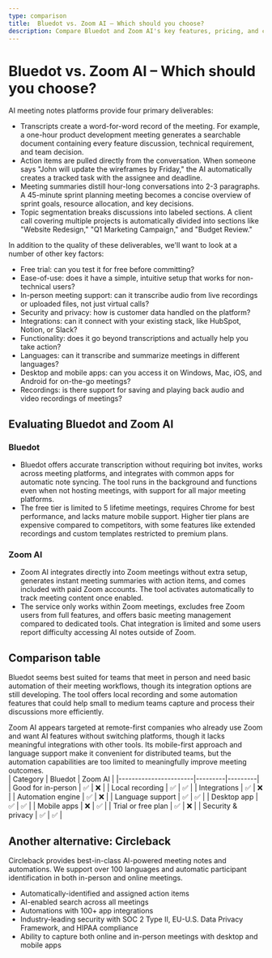 ```yaml
---
type: comparison
title:  Bluedot vs. Zoom AI – Which should you choose?
description: Compare Bluedot and Zoom AI's key features, pricing, and capabilities to find the best AI solution for your needs. Plus, discover Circleback as an alternative option.
---
```


# Bluedot vs. Zoom AI – Which should you choose?  
AI meeting notes platforms provide four primary deliverables:  
  
* Transcripts create a word-for-word record of the meeting. For example, a one-hour product development meeting generates a searchable document containing every feature discussion, technical requirement, and team decision.  
* Action items are pulled directly from the conversation. When someone says "John will update the wireframes by Friday," the AI automatically creates a tracked task with the assignee and deadline.  
* Meeting summaries distill hour-long conversations into 2-3 paragraphs. A 45-minute sprint planning meeting becomes a concise overview of sprint goals, resource allocation, and key decisions.  
* Topic segmentation breaks discussions into labeled sections. A client call covering multiple projects is automatically divided into sections like "Website Redesign," "Q1 Marketing Campaign," and "Budget Review."  
  
In addition to the quality of these deliverables, we'll want to look at a number of other key factors:  
  
* Free trial: can you test it for free before committing?  
* Ease-of-use: does it have a simple, intuitive setup that works for non-technical users?  
* In-person meeting support: can it transcribe audio from live recordings or uploaded files, not just virtual calls?  
* Security and privacy: how is customer data handled on the platform?  
* Integrations: can it connect with your existing stack, like HubSpot, Notion, or Slack?  
* Functionality: does it go beyond transcriptions and actually help you take action?  
* Languages: can it transcribe and summarize meetings in different languages?  
* Desktop and mobile apps: can you access it on Windows, Mac, iOS, and Android for on-the-go meetings?  
* Recordings: is there support for saving and playing back audio and video recordings of meetings?    
## Evaluating Bluedot and Zoom AI  
### Bluedot
* Bluedot offers accurate transcription without requiring bot invites, works across meeting platforms, and integrates with common apps for automatic note syncing. The tool runs in the background and functions even when not hosting meetings, with support for all major meeting platforms.
* The free tier is limited to 5 lifetime meetings, requires Chrome for best performance, and lacks mature mobile support. Higher tier plans are expensive compared to competitors, with some features like extended recordings and custom templates restricted to premium plans.

### Zoom AI
* Zoom AI integrates directly into Zoom meetings without extra setup, generates instant meeting summaries with action items, and comes included with paid Zoom accounts. The tool activates automatically to track meeting content once enabled.
* The service only works within Zoom meetings, excludes free Zoom users from full features, and offers basic meeting management compared to dedicated tools. Chat integration is limited and some users report difficulty accessing AI notes outside of Zoom.  
## Comparison table    
Bluedot seems best suited for teams that meet in person and need basic automation of their meeting workflows, though its integration options are still developing. The tool offers local recording and some automation features that could help small to medium teams capture and process their discussions more efficiently.

Zoom AI appears targeted at remote-first companies who already use Zoom and want AI features without switching platforms, though it lacks meaningful integrations with other tools. Its mobile-first approach and language support make it convenient for distributed teams, but the automation capabilities are too limited to meaningfully improve meeting outcomes.  
| Category              | Bluedot | Zoom AI |
|-----------------------|---------|---------|
| Good for in-person    | ✅      | ❌      |
| Local recording       | ✅      | ✅      |
| Integrations          | ✅      | ❌      |
| Automation engine     | ✅      | ❌      |
| Language support      | ✅      | ✅      |
| Desktop app           | ✅      | ✅      |
| Mobile apps           | ❌      | ✅      |
| Trial or free plan    | ✅      | ❌      |
| Security & privacy    | ✅      | ✅      |  
## Another alternative: Circleback  
Circleback provides best-in-class AI-powered meeting notes and automations. We support over 100 languages and automatic participant identification in both in-person and online meetings.  
  
* Automatically-identified and assigned action items  
* AI-enabled search across all meetings  
* Automations with 100+ app integrations  
* Industry-leading security with SOC 2 Type II, EU-U.S. Data Privacy Framework, and HIPAA compliance  
* Ability to capture both online and in-person meetings with desktop and mobile apps  